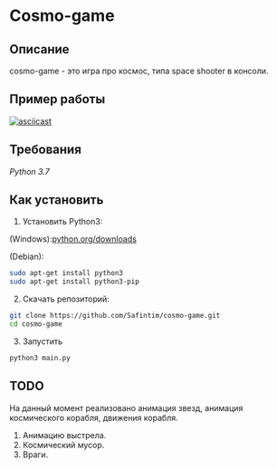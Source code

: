 # Cosmo-game

## Описание

cosmo-game - это игра про космос, типа space shooter в консоли.

## Пример работы

[![asciicast](https://asciinema.org/a/7ltrLUPwuqtzkJQs1eUsAhDlF.svg)](https://asciinema.org/a/7ltrLUPwuqtzkJQs1eUsAhDlF)

## Требования

*Python 3.7*

## Как установить

1. Установить Python3:

(Windows):[python.org/downloads](https://www.python.org/downloads/windows/)

(Debian):

```sh
sudo apt-get install python3
sudo apt-get install python3-pip
```

2. Скачать репозиторий:

```sh
git clone https://github.com/Safintim/cosmo-game.git
cd cosmo-game
```

3. Запустить
```sh
python3 main.py
```

## TODO

На данный момент реализовано анимация звезд, анимация космического корабля, движения корабля.

1. Анимацию выстрела.
2. Космический мусор.
3. Враги.
